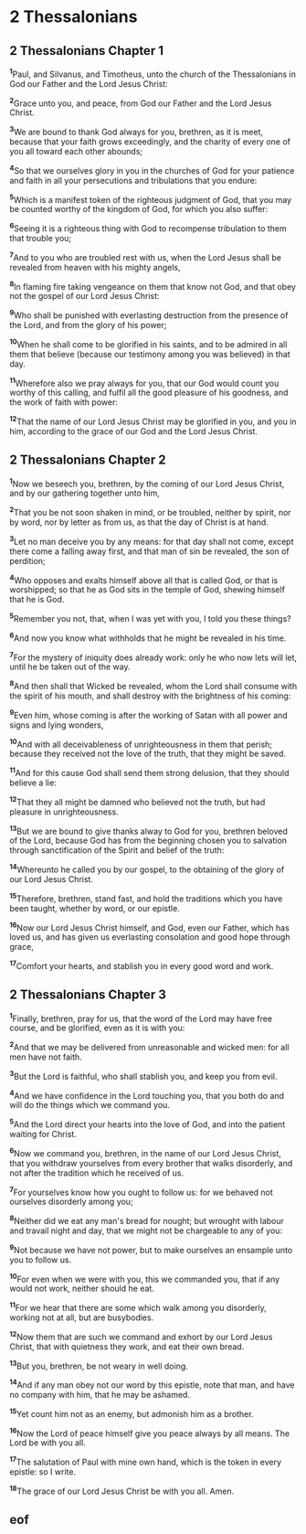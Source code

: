 
# 2 Thessalonians

## 2 Thessalonians Chapter 1

<sup>**1**</sup>Paul, and Silvanus, and Timotheus, unto the church of the Thessalonians in God our Father and the Lord Jesus Christ:

<sup>**2**</sup>Grace unto you, and peace, from God our Father and the Lord Jesus Christ.

<sup>**3**</sup>We are bound to thank God always for you, brethren, as it is meet, because that your faith grows exceedingly, and the charity of every one of you all toward each other abounds;

<sup>**4**</sup>So that we ourselves glory in you in the churches of God for your patience and faith in all your persecutions and tribulations that you endure:

<sup>**5**</sup>Which is a manifest token of the righteous judgment of God, that you may be counted worthy of the kingdom of God, for which you also suffer:

<sup>**6**</sup>Seeing it is a righteous thing with God to recompense tribulation to them that trouble you;

<sup>**7**</sup>And to you who are troubled rest with us, when the Lord Jesus shall be revealed from heaven with his mighty angels,

<sup>**8**</sup>In flaming fire taking vengeance on them that know not God, and that obey not the gospel of our Lord Jesus Christ:

<sup>**9**</sup>Who shall be punished with everlasting destruction from the presence of the Lord, and from the glory of his power;

<sup>**10**</sup>When he shall come to be glorified in his saints, and to be admired in all them that believe (because our testimony among you was believed) in that day.

<sup>**11**</sup>Wherefore also we pray always for you, that our God would count you worthy of this calling, and fulfil all the good pleasure of his goodness, and the work of faith with power:

<sup>**12**</sup>That the name of our Lord Jesus Christ may be glorified in you, and you in him, according to the grace of our God and the Lord Jesus Christ.


## 2 Thessalonians Chapter 2

<sup>**1**</sup>Now we beseech you, brethren, by the coming of our Lord Jesus Christ, and by our gathering together unto him,

<sup>**2**</sup>That you be not soon shaken in mind, or be troubled, neither by spirit, nor by word, nor by letter as from us, as that the day of Christ is at hand.

<sup>**3**</sup>Let no man deceive you by any means: for that day shall not come, except there come a falling away first, and that man of sin be revealed, the son of perdition;

<sup>**4**</sup>Who opposes and exalts himself above all that is called God, or that is worshipped; so that he as God sits in the temple of God, shewing himself that he is God.

<sup>**5**</sup>Remember you not, that, when I was yet with you, I told you these things?

<sup>**6**</sup>And now you know what withholds that he might be revealed in his time.

<sup>**7**</sup>For the mystery of iniquity does already work: only he who now lets will let, until he be taken out of the way.

<sup>**8**</sup>And then shall that Wicked be revealed, whom the Lord shall consume with the spirit of his mouth, and shall destroy with the brightness of his coming:

<sup>**9**</sup>Even him, whose coming is after the working of Satan with all power and signs and lying wonders,

<sup>**10**</sup>And with all deceivableness of unrighteousness in them that perish; because they received not the love of the truth, that they might be saved.

<sup>**11**</sup>And for this cause God shall send them strong delusion, that they should believe a lie:

<sup>**12**</sup>That they all might be damned who believed not the truth, but had pleasure in unrighteousness.

<sup>**13**</sup>But we are bound to give thanks alway to God for you, brethren beloved of the Lord, because God has from the beginning chosen you to salvation through sanctification of the Spirit and belief of the truth:

<sup>**14**</sup>Whereunto he called you by our gospel, to the obtaining of the glory of our Lord Jesus Christ.

<sup>**15**</sup>Therefore, brethren, stand fast, and hold the traditions which you have been taught, whether by word, or our epistle.

<sup>**16**</sup>Now our Lord Jesus Christ himself, and God, even our Father, which has loved us, and has given us everlasting consolation and good hope through grace,

<sup>**17**</sup>Comfort your hearts, and stablish you in every good word and work.


## 2 Thessalonians Chapter 3

<sup>**1**</sup>Finally, brethren, pray for us, that the word of the Lord may have free course, and be glorified, even as it is with you:

<sup>**2**</sup>And that we may be delivered from unreasonable and wicked men: for all men have not faith.

<sup>**3**</sup>But the Lord is faithful, who shall stablish you, and keep you from evil.

<sup>**4**</sup>And we have confidence in the Lord touching you, that you both do and will do the things which we command you.

<sup>**5**</sup>And the Lord direct your hearts into the love of God, and into the patient waiting for Christ.

<sup>**6**</sup>Now we command you, brethren, in the name of our Lord Jesus Christ, that you withdraw yourselves from every brother that walks disorderly, and not after the tradition which he received of us.

<sup>**7**</sup>For yourselves know how you ought to follow us: for we behaved not ourselves disorderly among you;

<sup>**8**</sup>Neither did we eat any man's bread for nought; but wrought with labour and travail night and day, that we might not be chargeable to any of you:

<sup>**9**</sup>Not because we have not power, but to make ourselves an ensample unto you to follow us.

<sup>**10**</sup>For even when we were with you, this we commanded you, that if any would not work, neither should he eat.

<sup>**11**</sup>For we hear that there are some which walk among you disorderly, working not at all, but are busybodies.

<sup>**12**</sup>Now them that are such we command and exhort by our Lord Jesus Christ, that with quietness they work, and eat their own bread.

<sup>**13**</sup>But you, brethren, be not weary in well doing.

<sup>**14**</sup>And if any man obey not our word by this epistle, note that man, and have no company with him, that he may be ashamed.

<sup>**15**</sup>Yet count him not as an enemy, but admonish him as a brother.

<sup>**16**</sup>Now the Lord of peace himself give you peace always by all means. The Lord be with you all.

<sup>**17**</sup>The salutation of Paul with mine own hand, which is the token in every epistle: so I write.

<sup>**18**</sup>The grace of our Lord Jesus Christ be with you all. Amen.


## eof
